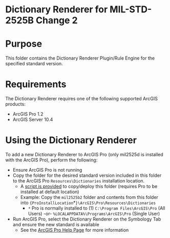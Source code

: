 Dictionary Renderer for MIL-STD-2525B Change 2
==============================================

# Purpose 

This folder contains the Dictionary Renderer Plugin/Rule Engine for the specified standard version. 

# Requirements

The Dictionary Renderer requires one of the following supported ArcGIS products:

* ArcGIS Pro 1.2
* ArcGIS Server 10.4

# Using the Dictionary Renderer

To add a new Dictionary Renderer to ArcGIS Pro (only mil2525d is installed with the ArcGIS Pro), perform the following:

* Ensure ArcGIS Pro is not running 
* Copy the folder for the desired standard version included in this folder to the ArcGIS Pro `Resources\Dictionaries` installation location.
    * A [script is provided](./InstallDictionaryRenderer-ArcGISPro.bat) to copy/deploy this folder (requires Pro to be installed at default location)
    * Example: Copy the `mil2525b2` folder and contents from this folder into `{ProInstallLocation`*`}\ArcGIS\Pro\Resources\Dictionaries`
        * `*` Pro is normally installed to (1) `C:\Program Files\ArcGIS\Pro` (All Users) -or- `%LOCALAPPDATA%\Programs\ArcGIS\Pro` (Single User)
* Run ArcGIS Pro, select the Dictionary Renderer on the Symbology Tab and ensure the new standard is available
    * See the [ArcGIS Pro Help Page](https://pro.arcgis.com/en/pro-app/help/mapping/symbols-and-styles/dictionary-renderer.htm) for more information
